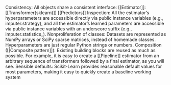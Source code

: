 Consistency:
	All objects share a consistent interface:
	[[Estimator]]:
	[[Transformer(sklearn)]]
	[[Predictors]]
Inspection:
	All the estimator’s hyperparameters are accessible directly via public instance variables (e.g., imputer.strategy), and all the estimator’s learned parameters are accessible via public instance variables with an underscore suffix (e.g., imputer.statistics_).
Nonproliferation of classes:
	Datasets are represented as NumPy arrays or SciPy sparse matrices, instead of homemade classes. Hyperparameters are just regular Python strings or numbers.
Composition ([[Composite pattern]]):
	Existing building blocks are reused as much as possible. For example, it is easy to create a [[Pipeline]] estimator from an arbitrary sequence of transformers followed by a final estimator, as you will see.
Sensible defaults:
	Scikit-Learn provides reasonable default values for most parameters, making it easy to quickly create a baseline working system
